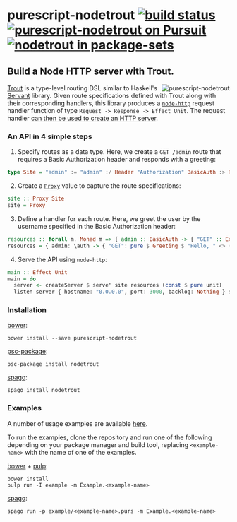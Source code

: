 # purescript-nodetrout [![build status](https://img.shields.io/travis/nsaunders/purescript-nodetrout.svg)](https://travis-ci.org/nsaunders/purescript-nodetrout) [![purescript-nodetrout on Pursuit](https://pursuit.purescript.org/packages/purescript-nodetrout/badge)](https://pursuit.purescript.org/packages/purescript-nodetrout) [![nodetrout in package-sets](https://img.shields.io/endpoint.svg?url=https://package-sets-badge-zxa7vacp3dju.runkit.sh/nodetrout)](https://github.com/purescript/package-sets)
## Build a Node HTTP server with Trout.

<img src="https://raw.githubusercontent.com/nsaunders/purescript-nodetrout/master/img/readme-tile.png" alt="purescript-nodetrout" align="right" />

[Trout](https://github.com/purescript-hyper/purescript-trout) is a type-level routing DSL similar to Haskell's [Servant](https://github.com/haskell-servant/servant) library. Given route specifications defined with Trout along with their corresponding handlers, this library produces a [`node-http`](https://github.com/purescript-node/purescript-node-http) request handler function of type `Request -> Response -> Effect Unit`. The request handler [can then be used to create an HTTP server](https://pursuit.purescript.org/packages/purescript-node-http/5.0.2/docs/Node.HTTP#v:createServer).

### An API in 4 simple steps
1. Specify routes as a data type. Here, we create a `GET /admin` route that requires a Basic Authorization header and responds with a greeting:
```purescript
type Site = "admin" := "admin" :/ Header "Authorization" BasicAuth :> Resource (Get Greeting JSON)
```

2. Create a [`Proxy`](https://pursuit.purescript.org/packages/purescript-proxy/3.0.0/docs/Type.Proxy) value to capture the route specifications:
```purescript
site :: Proxy Site
site = Proxy
```

3. Define a handler for each route. Here, we greet the user by the username specified in the Basic Authorization header:
```purescript
resources :: forall m. Monad m => { admin :: BasicAuth -> { "GET" :: ExceptT HTTPError m Greeting } }
resources = { admin: \auth -> { "GET": pure $ Greeting $ "Hello, " <> (fst $ un BasicAuth auth) } }
```

4. Serve the API using `node-http`:
```purescript
main :: Effect Unit
main = do
  server <- createServer $ serve' site resources (const $ pure unit)
  listen server { hostname: "0.0.0.0", port: 3000, backlog: Nothing } $ log "Listening on port 3000..."
```

### Installation

[bower](https://github.com/bower/bower):
```
bower install --save purescript-nodetrout
```

[psc-package](https://github.com/purescript/psc-package):
```
psc-package install nodetrout
```

[spago](https://github.com/spacchetti/spago):
```
spago install nodetrout
```

### Examples

A number of usage examples are available [here](example).

To run the examples, clone the repository and run one of the following depending on your package manager and build tool, replacing `<example-name>` with the name of one of the examples.

[bower](https://github.com/bower/bower) + [pulp](http://github.com/purescript-contrib/pulp):
```
bower install
pulp run -I example -m Example.<example-name>
```

[spago](https://github.com/spacchetti/spago):
```
spago run -p example/<example-name>.purs -m Example.<example-name>
```
